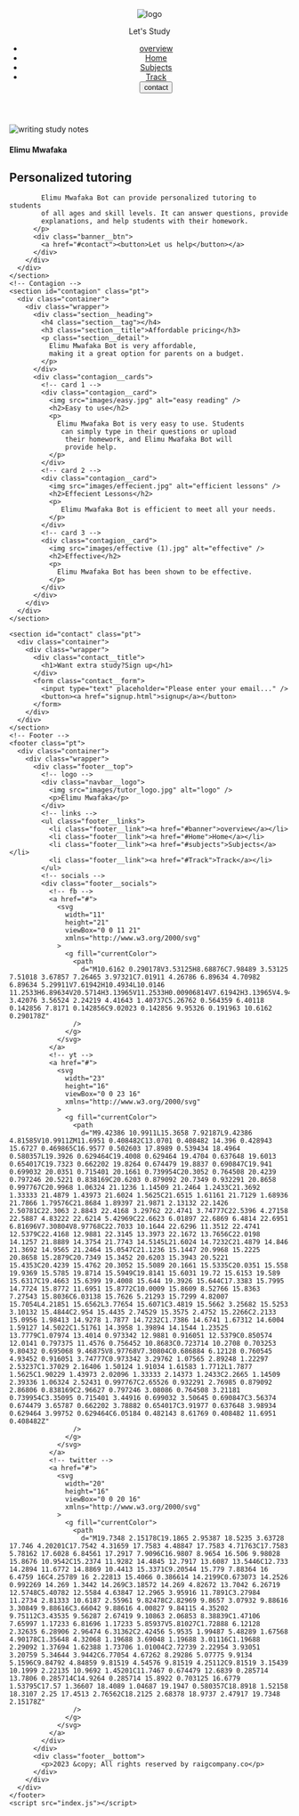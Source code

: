 <html lang="en">
  <head>
    <meta charset="UTF-8" />
    <meta http-equiv="X-UA-Compatible" content="IE=edge" />
    <meta name="viewport" content="width=device-width, initial-scale=1.0" />
    <!-- Font -->
    <link rel="preconnect" href="https://fonts.googleapis.com" />
    <link rel="preconnect" href="https://fonts.gstatic.com" crossorigin />
    <link
      href="https://fonts.googleapis.com/css2?family=Domine:wght@400;700&family=Red+Hat+Display:wght@700&display=swap"
      rel="stylesheet"
    />
    <!-- Main Style -->
    <link rel="stylesheet" href="index.css" />
    <title>Elimu Mwafaka Bot</title>
  </head>
  <body>
    <!-- Overlay -->
    <section id="overlay"></section>
    <!-- Header -->
    <header class="container">
      <div class="wrapper">
        <nav class="navbar">
          <!-- logo -->
          <div class="navbar__logo">
            <img src="images/tutor_logo.jpg" alt="logo" />
            <p>Let's Study</p>
          </div>
          <!-- links -->
          <ul class="navbar__links">
            <li class="navbar__link"><a href="#overview">overview</a></li>
            <li class="navbar__link"><a href="#Home">Home</a></li>
            <li class="navbar__link"><a href="#subjects">Subjects</a></li>
            <li class="navbar__link"><a href="#Track">Track</a></li>
            <a href="#contact"><button class="navbar__btn">contact</button></a>
          </ul>
          <!-- icon -->
          <div class="navbar__ham">
            <div class="navbar__icon"></div>
          </div>
        </nav>
      </div>
    </header>
    <!-- Banner -->
    <section id="banner">
      <div class="container">
        <div class="banner__img">
          <img
            src="images/landing_book.jpg"
            alt="writing study notes"
          />
        </div>
        <div class="banner__desc">
          <h4 class="banner__tag">Elimu Mwafaka</h4>
          <h1 class="banner__title">
            Personalized tutoring
          </h1>
          <p class="banner__detail">
            
            Elimu Mwafaka Bot can provide personalized tutoring to students 
            of all ages and skill levels. It can answer questions, provide 
            explanations, and help students with their homework.
          </p>
          <div class="banner__btn">
            <a href="#contact"><button>Let us help</button></a>
          </div>
        </div>
      </div>
    </section>
    <!-- Contagion -->
    <section id="contagion" class="pt">
      <div class="container">
        <div class="wrapper">
          <div class="section__heading">
            <h4 class="section__tag"></h4>
            <h3 class="section__title">Affordable pricing</h3>
            <p class="section__detail">
              Elimu Mwafaka Bot is very affordable, 
              making it a great option for parents on a budget.
            </p>
          </div>
          <div class="contagion__cards">
            <!-- card 1 -->
            <div class="contagion__card">
              <img src="images/easy.jpg" alt="easy reading" />
              <h2>Easy to use</h2>
              <p>
                Elimu Mwafaka Bot is very easy to use. Students
                 can simply type in their questions or upload
                  their homework, and Elimu Mwafaka Bot will 
                  provide help.
              </p>
            </div>
            <!-- card 2 -->
            <div class="contagion__card">
              <img src="images/effecient.jpg" alt="efficient lessons" />
              <h2>Effecient Lessons</h2>
              <p>
                 Elimu Mwafaka Bot is efficient to meet all your needs.
              </p>
            </div>
            <!-- card 3 -->
            <div class="contagion__card">
              <img src="images/effective (1).jpg" alt="effective" />
              <h2>Effective</h2>
              <p>
                Elimu Mwafaka Bot has been shown to be effective.
              </p>
            </div>
          </div>
        </div>
      </div>
    </section>
<!--contacts-->
    <section id="contact" class="pt">
      <div class="container">
        <div class="wrapper">
          <div class="contact__title">
            <h1>Want extra study?Sign up</h1>
          </div>
          <form class="contact__form">
            <input type="text" placeholder="Please enter your email..." />
            <button><a href="signup.html">signup</a></button>
          </form>
        </div>
      </div>
    </section>
    <!-- Footer -->
    <footer class="pt">
      <div class="container">
        <div class="wrapper">
          <div class="footer__top">
            <!-- logo -->
            <div class="navbar__logo">
              <img src="images/tutor_logo.jpg" alt="logo" />
              <p>Elimu Mwafaka</p>
            </div>
            <!-- links -->
            <ul class="footer__links">
              <li class="footer__link"><a href="#banner">overview</a></li>
              <li class="footer__link"><a href="#Home">Home</a></li>
              <li class="footer__link"><a href="#subjects">Subjects</a></li>
              <li class="footer__link"><a href="#Track">Track</a></li>
            </ul>
            <!-- socials -->
            <div class="footer__socials">
              <!-- fb -->
              <a href="#">
                <svg
                  width="11"
                  height="21"
                  viewBox="0 0 11 21"
                  xmlns="http://www.w3.org/2000/svg"
                >
                  <g fill="currentColor">
                    <path
                      d="M10.6162 0.290178V3.53125H8.68876C7.98489 3.53125 7.51018 3.67857 7.26465 3.97321C7.01911 4.26786 6.89634 4.70982 6.89634 5.29911V7.61942H10.4934L10.0146 11.2533H6.89634V20.5714H3.13965V11.2533H0.00906814V7.61942H3.13965V4.94308C3.13965 3.42076 3.56524 2.24219 4.41643 1.40737C5.26762 0.564359 6.40118 0.142856 7.8171 0.142856C9.02023 0.142856 9.95326 0.191963 10.6162 0.290178Z"
                    />
                  </g>
                </svg>
              </a>
              <!-- yt -->
              <a href="#">
                <svg
                  width="23"
                  height="16"
                  viewBox="0 0 23 16"
                  xmlns="http://www.w3.org/2000/svg"
                >
                  <g fill="currentColor">
                    <path
                      d="M9.42386 10.9911L15.3658 7.92187L9.42386 4.81585V10.9911ZM11.6951 0.408482C13.0701 0.408482 14.396 0.428943 15.6727 0.469865C16.9577 0.502603 17.8989 0.539434 18.4964 0.580357L19.3926 0.629464C19.4008 0.629464 19.4704 0.637648 19.6013 0.654017C19.7323 0.662202 19.8264 0.674479 19.8837 0.690847C19.941 0.699032 20.0351 0.715401 20.1661 0.739954C20.3052 0.764508 20.4239 0.797246 20.5221 0.838169C20.6203 0.879092 20.7349 0.932291 20.8658 0.997767C20.9968 1.06324 21.1236 1.14509 21.2464 1.2433C21.3692 1.33333 21.4879 1.43973 21.6024 1.5625C21.6515 1.61161 21.7129 1.68936 21.7866 1.79576C21.8684 1.89397 21.9871 2.13132 22.1426 2.50781C22.3063 2.8843 22.4168 3.29762 22.4741 3.74777C22.5396 4.27158 22.5887 4.83222 22.6214 5.42969C22.6623 6.01897 22.6869 6.4814 22.6951 6.81696V7.30804V8.97768C22.7033 10.1644 22.6296 11.3512 22.4741 12.5379C22.4168 12.9881 22.3145 13.3973 22.1672 13.7656C22.0198 14.1257 21.8889 14.3754 21.7743 14.5145L21.6024 14.7232C21.4879 14.846 21.3692 14.9565 21.2464 15.0547C21.1236 15.1447 20.9968 15.2225 20.8658 15.2879C20.7349 15.3452 20.6203 15.3943 20.5221 15.4353C20.4239 15.4762 20.3052 15.5089 20.1661 15.5335C20.0351 15.558 19.9369 15.5785 19.8714 15.5949C19.8141 15.6031 19.72 15.6153 19.589 15.6317C19.4663 15.6399 19.4008 15.644 19.3926 15.644C17.3383 15.7995 14.7724 15.8772 11.6951 15.8772C10.0009 15.8609 8.52766 15.8363 7.27543 15.8036C6.03138 15.7626 5.21293 15.7299 4.82007 15.7054L4.21851 15.6562L3.77654 15.6071C3.4819 15.5662 3.25682 15.5253 3.10132 15.4844C2.954 15.4435 2.74529 15.3575 2.4752 15.2266C2.2133 15.0956 1.98413 14.9278 1.7877 14.7232C1.7386 14.6741 1.67312 14.6004 1.59127 14.5022C1.51761 14.3958 1.39894 14.1544 1.23525 13.7779C1.07974 13.4014 0.973342 12.9881 0.916051 12.5379C0.850574 12.0141 0.797375 11.4576 0.756452 10.8683C0.723714 10.2708 0.703253 9.80432 0.695068 9.46875V8.97768V7.30804C0.686884 6.12128 0.760545 4.93452 0.916051 3.74777C0.973342 3.29762 1.07565 2.89248 1.22297 2.53237C1.37029 2.16406 1.50124 1.91034 1.61583 1.7712L1.7877 1.5625C1.90229 1.43973 2.02096 1.33333 2.14373 1.2433C2.2665 1.14509 2.39336 1.06324 2.52431 0.997767C2.65526 0.932291 2.76985 0.879092 2.86806 0.838169C2.96627 0.797246 3.08086 0.764508 3.21181 0.739954C3.35095 0.715401 3.44916 0.699032 3.50645 0.690847C3.56374 0.674479 3.65787 0.662202 3.78882 0.654017C3.91977 0.637648 3.98934 0.629464 3.99752 0.629464C6.05184 0.482143 8.61769 0.408482 11.6951 0.408482Z"
                    />
                  </g>
                </svg>
              </a>
              <!-- twitter -->
              <a href="#">
                <svg
                  width="20"
                  height="16"
                  viewBox="0 0 20 16"
                  xmlns="http://www.w3.org/2000/svg"
                >
                  <g fill="currentColor">
                    <path
                      d="M19.7348 2.15178C19.1865 2.95387 18.5235 3.63728 17.746 4.20201C17.7542 4.31659 17.7583 4.48847 17.7583 4.71763C17.7583 5.78162 17.6028 6.84561 17.2917 7.9096C16.9807 8.9654 16.506 9.98028 15.8676 10.9542C15.2374 11.9282 14.4845 12.7917 13.6087 13.5446C12.733 14.2894 11.6772 14.8869 10.4413 15.3371C9.20544 15.779 7.88364 16 6.4759 16C4.25789 16 2.22813 15.4066 0.386614 14.2199C0.673073 14.2526 0.992269 14.269 1.3442 14.269C3.18572 14.269 4.82672 13.7042 6.26719 12.5748C5.40782 12.5584 4.63847 12.2965 3.95916 11.7891C3.27984 11.2734 2.81333 10.6187 2.55961 9.82478C2.82969 9.8657 3.07932 9.88616 3.30849 9.88616C3.66042 9.88616 4.00827 9.84115 4.35202 9.75112C3.43535 9.56287 2.67419 9.10863 2.06853 8.38839C1.47106 7.65997 1.17233 6.81696 1.17233 5.85937V5.81027C1.72888 6.12128 2.32635 6.28906 2.96474 6.31362C2.42456 5.9535 1.99487 5.48289 1.67568 4.90178C1.35648 4.32068 1.19688 3.69048 1.19688 3.01116C1.19688 2.29092 1.37694 1.62388 1.73706 1.01004C2.72739 2.22954 3.93051 3.20759 5.34644 3.9442C6.77054 4.67262 8.29286 5.07775 9.9134 5.1596C9.84792 4.84859 9.81519 4.54576 9.81519 4.25112C9.81519 3.15439 10.1999 2.22135 10.9692 1.45201C11.7467 0.674479 12.6839 0.285714 13.7806 0.285714C14.9264 0.285714 15.8922 0.703125 16.6779 1.53795C17.57 1.36607 18.4089 1.04687 19.1947 0.580357C18.8918 1.52158 18.3107 2.25 17.4513 2.76562C18.2125 2.68378 18.9737 2.47917 19.7348 2.15178Z"
                    />
                  </g>
                </svg>
              </a>
            </div>
          </div>
          <div class="footer__bottom">
            <p>2023 &copy; All rights reserved by raigcompany.co</p>
          </div>
        </div>
      </div>
    </footer>
    <script src="index.js"></script>
  </body>
</html>
